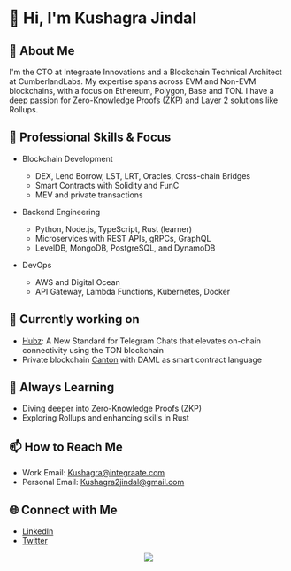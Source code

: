 # 👋 Hi, I'm Kushagra Jindal

## 🚀 About Me
I'm the CTO at Integraate Innovations and a Blockchain Technical Architect at CumberlandLabs. My expertise spans across EVM and Non-EVM blockchains, with a focus on Ethereum, Polygon, Base and TON. I have a deep passion for Zero-Knowledge Proofs (ZKP) and Layer 2 solutions like Rollups.

## 💼 Professional Skills & Focus
- Blockchain Development
  - DEX, Lend Borrow, LST, LRT, Oracles, Cross-chain Bridges
  - Smart Contracts with Solidity and FunC
  - MEV and private transactions

- Backend Engineering
  - Python, Node.js, TypeScript, Rust (learner)
  - Microservices with REST APIs, gRPCs, GraphQL
  - LevelDB, MongoDB, PostgreSQL, and DynamoDB

- DevOps
  - AWS and Digital Ocean
  - API Gateway, Lambda Functions, Kubernetes, Docker

## 🚀 Currently working on
- [Hubz](https://hubz.io/): A New Standard for Telegram Chats that elevates on-chain connectivity using the TON blockchain
- Private blockchain [Canton](https://canton.network/) with DAML as smart contract language

## 🌱 Always Learning
- Diving deeper into Zero-Knowledge Proofs (ZKP)
- Exploring Rollups and enhancing skills in Rust

## 📫 How to Reach Me
- Work Email: [Kushagra@integraate.com](mailto:Kushagra@integraate.com)
- Personal Email: [Kushagra2jindal@gmail.com](mailto:Kushagra2jindal@gmail.com)

## 🌐 Connect with Me
- [LinkedIn](https://www.linkedin.com/in/kushagra-jindal-939a01148/)
- [Twitter](https://x.com/kushagra_jindal)

<p align="center" ><img src="https://github-readme-streak-stats.herokuapp.com/?user=kushagra2jindal&theme=highcontrast")></p>

<!--
<p align="center"><img height="50%" width="auto" src ="https://github-readme-stats.vercel.app/api/top-langs/?username=kushagra2jindal&layout=compact&theme=darcula&bg_color=00000000&langs_count=6&hide=jupyter%20notebook,tex,css,php"></p>
-->
